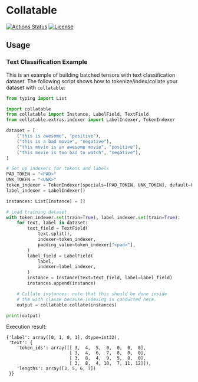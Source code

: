 # Collatable

[![Actions Status](https://github.com/altescy/collatable/workflows/CI/badge.svg)](https://github.com/altescy/collatable/actions/workflows/ci.yml)
[![License](https://img.shields.io/github/license/altescy/collatable)](https://github.com/altescy/collatable/blob/main/LICENSE)

## Usage

### Text Classification Example

This is an example of building batched tensors with text classification dataset.
The following script shows how to tokenize/index/collate your dataset with `collatable`:

```python
from typing import List

import collatable
from collatable import Instance, LabelField, TextField
from collatable.extras.indexer import LabelIndexer, TokenIndexer

dataset = [
    ("this is awesome", "positive"),
    ("this is a bad movie", "negative"),
    ("this movie is an awesome movie", "positive"),
    ("this movie is too bad to watch", "negative"),
]

# Set up indexers for tokens and labels
PAD_TOKEN = "<PAD>"
UNK_TOKEN = "<UNK>"
token_indexer = TokenIndexer(specials=[PAD_TOKEN, UNK_TOKEN], default=UNK_TOKEN)
label_indexer = LabelIndexer()

instances: List[Instance] = []

# Load training dataset
with token_indexer.set(train=True), label_indexer.set(train=True):
    for text, label in dataset:
        text_field = TextField(
            text.split(),
            indexer=token_indexer,
            padding_value=token_indexer["<pad>"],
        )
        label_field = LabelField(
            label,
            indexer=label_indexer,
        )
        instance = Instance(text=text_field, label=label_field)
        instances.append(instance)

    # Collate instances: note that this should be done inside
    # the with clause because indexing is conducted here.
    output = collatable.collate(instances)

print(output)
```

Execution result:

```text
{'label': array([0, 1, 0, 1], dtype=int32),
 'text': {
    'token_ids': array([[ 3,  4,  5,  0,  0,  0,  0],
                        [ 3,  4,  6,  7,  8,  0,  0],
                        [ 3,  8,  4,  9,  5,  8,  0],
                        [ 3,  8,  4, 10,  7, 11, 12]]),
    'lengths': array([3, 5, 6, 7])
 }}
```
